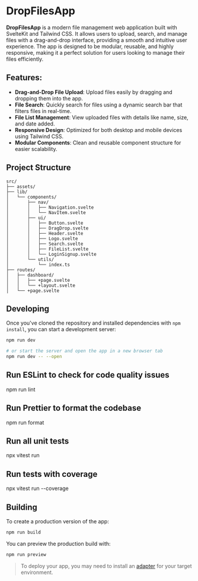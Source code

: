 # DropFilesApp

**DropFilesApp** is a modern file management web application built with SvelteKit and Tailwind CSS. It allows users to upload, search, and manage files with a drag-and-drop interface, providing a smooth and intuitive user experience. The app is designed to be modular, reusable, and highly responsive, making it a perfect solution for users looking to manage their files efficiently.

## Features:

- **Drag-and-Drop File Upload**: Upload files easily by dragging and dropping them into the app.
- **File Search**: Quickly search for files using a dynamic search bar that filters files in real-time.
- **File List Management**: View uploaded files with details like name, size, and date added.
- **Responsive Design**: Optimized for both desktop and mobile devices using Tailwind CSS.
- **Modular Components**: Clean and reusable component structure for easier scalability.

## Project Structure

```
src/
├── assets/
├── lib/
│   └── components/
│       ├── nav/
│       │   ├── Navigation.svelte
│       │   └── NavItem.svelte
│       ├── ui/
│       │   ├── Button.svelte
│       │   ├── DragDrop.svelte
│       │   ├── Header.svelte
│       │   ├── Logo.svelte
│       │   ├── Search.svelte
│       │   ├── FileList.svelte
│       │   └── LoginSignup.svelte
│       └── utils/
│           └── index.ts
├── routes/
│   ├── dashboard/
│   │   ├── +page.svelte
│   │   └── +layout.svelte
│   └── +page.svelte
```

## Developing

Once you've cloned the repository and installed dependencies with `npm install`, you can start a development server:

```bash
npm run dev

# or start the server and open the app in a new browser tab
npm run dev -- --open
```

## Run ESLint to check for code quality issues

npm run lint

## Run Prettier to format the codebase

npm run format

## Run all unit tests

npx vitest run

## Run tests with coverage

npx vitest run --coverage

## Building

To create a production version of the app:

```bash
npm run build
```

You can preview the production build with:

```bash
npm run preview
```

> To deploy your app, you may need to install an [adapter](https://kit.svelte.dev/docs#adapters) for your target environment.
